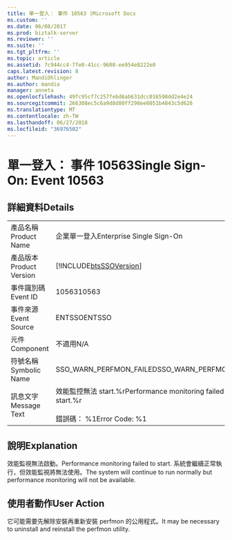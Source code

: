 ```yaml
---
title: 單一登入： 事件 10563 |Microsoft Docs
ms.custom: ''
ms.date: 06/08/2017
ms.prod: biztalk-server
ms.reviewer: ''
ms.suite: ''
ms.tgt_pltfrm: ''
ms.topic: article
ms.assetid: 7c944cc4-7fe0-41cc-9608-ee954e8222e0
caps.latest.revision: 8
author: MandiOhlinger
ms.author: mandia
manager: anneta
ms.openlocfilehash: 49fc95cf7c257febd6ab631dcc016598dd2e4e24
ms.sourcegitcommit: 266308ec5c6a9d8d80ff298ee6051b4843c5d626
ms.translationtype: MT
ms.contentlocale: zh-TW
ms.lasthandoff: 06/27/2018
ms.locfileid: "36976502"
---
```

# <a name="single-sign-on-event-10563"></a><span data-ttu-id="46e8b-102">單一登入： 事件 10563</span><span class="sxs-lookup"><span data-stu-id="46e8b-102">Single Sign-On: Event 10563</span></span>
## <a name="details"></a><span data-ttu-id="46e8b-103">詳細資料</span><span class="sxs-lookup"><span data-stu-id="46e8b-103">Details</span></span>  
  
|                 |                                                                      |
|-----------------|----------------------------------------------------------------------|
|  <span data-ttu-id="46e8b-104">產品名稱</span><span class="sxs-lookup"><span data-stu-id="46e8b-104">Product Name</span></span>   |                      <span data-ttu-id="46e8b-105">企業單一登入</span><span class="sxs-lookup"><span data-stu-id="46e8b-105">Enterprise Single Sign-On</span></span>                       |
| <span data-ttu-id="46e8b-106">產品版本</span><span class="sxs-lookup"><span data-stu-id="46e8b-106">Product Version</span></span> |      [!INCLUDE[btsSSOVersion](../includes/btsssoversion-md.md)]      |
|    <span data-ttu-id="46e8b-107">事件識別碼</span><span class="sxs-lookup"><span data-stu-id="46e8b-107">Event ID</span></span>     |                                <span data-ttu-id="46e8b-108">10563</span><span class="sxs-lookup"><span data-stu-id="46e8b-108">10563</span></span>                                 |
|  <span data-ttu-id="46e8b-109">事件來源</span><span class="sxs-lookup"><span data-stu-id="46e8b-109">Event Source</span></span>   |                                <span data-ttu-id="46e8b-110">ENTSSO</span><span class="sxs-lookup"><span data-stu-id="46e8b-110">ENTSSO</span></span>                                |
|    <span data-ttu-id="46e8b-111">元件</span><span class="sxs-lookup"><span data-stu-id="46e8b-111">Component</span></span>    |                                 <span data-ttu-id="46e8b-112">不適用</span><span class="sxs-lookup"><span data-stu-id="46e8b-112">N/A</span></span>                                  |
|  <span data-ttu-id="46e8b-113">符號名稱</span><span class="sxs-lookup"><span data-stu-id="46e8b-113">Symbolic Name</span></span>  |                       <span data-ttu-id="46e8b-114">SSO_WARN_PERFMON_FAILED</span><span class="sxs-lookup"><span data-stu-id="46e8b-114">SSO_WARN_PERFMON_FAILED</span></span>                        |
|  <span data-ttu-id="46e8b-115">訊息文字</span><span class="sxs-lookup"><span data-stu-id="46e8b-115">Message Text</span></span>   | <span data-ttu-id="46e8b-116">效能監控無法 start.%r</span><span class="sxs-lookup"><span data-stu-id="46e8b-116">Performance monitoring failed to start.%r</span></span><br /><br /> <span data-ttu-id="46e8b-117">錯誤碼： %1</span><span class="sxs-lookup"><span data-stu-id="46e8b-117">Error Code: %1</span></span> |
  
## <a name="explanation"></a><span data-ttu-id="46e8b-118">說明</span><span class="sxs-lookup"><span data-stu-id="46e8b-118">Explanation</span></span>  
 <span data-ttu-id="46e8b-119">效能監視無法啟動。</span><span class="sxs-lookup"><span data-stu-id="46e8b-119">Performance monitoring failed to start.</span></span> <span data-ttu-id="46e8b-120">系統會繼續正常執行，但效能監視將無法使用。</span><span class="sxs-lookup"><span data-stu-id="46e8b-120">The system will continue to run normally but performance monitoring will not be available.</span></span>  
  
## <a name="user-action"></a><span data-ttu-id="46e8b-121">使用者動作</span><span class="sxs-lookup"><span data-stu-id="46e8b-121">User Action</span></span>  
 <span data-ttu-id="46e8b-122">它可能需要先解除安裝再重新安裝 perfmon 的公用程式。</span><span class="sxs-lookup"><span data-stu-id="46e8b-122">It may be necessary to uninstall and reinstall the perfmon utility.</span></span>